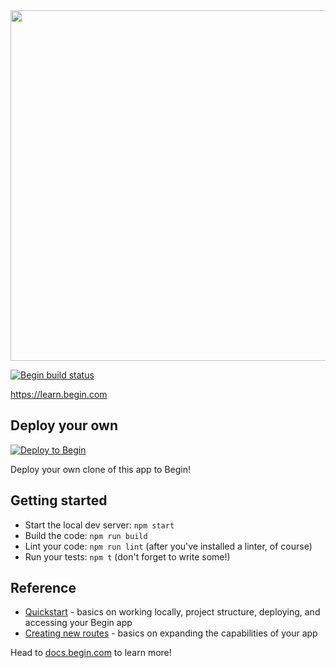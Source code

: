 <img src="https://static.begin.app/learn-node-ssr/readme-banner.png" width="561">

[![Begin build status](https://buildstatus.begin.app/invent-ul3/status.svg)](https://begin.com)

https://learn.begin.com

## Deploy your own

[![Deploy to Begin](https://static.begin.com/deploy-to-begin.svg)](https://begin.com/apps/create?template=https://github.com/begin-examples/learn-deno-ssr)

Deploy your own clone of this app to Begin!

## Getting started

- Start the local dev server: `npm start`
- Build the code: `npm run build`
- Lint your code: `npm run lint` (after you've installed a linter, of course)
- Run your tests: `npm t` (don't forget to write some!)

## Reference

- [Quickstart](https://docs.begin.com/en/guides/quickstart/) - basics on working locally, project structure, deploying, and accessing your Begin app
- [Creating new routes](https://docs.begin.com/en/functions/creating-new-functions) - basics on expanding the capabilities of your app

Head to [docs.begin.com](https://docs.begin.com/) to learn more!
